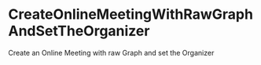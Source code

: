 # CreateOnlineMeetingWithRawGraphAndSetTheOrganizer
Create an Online Meeting with raw Graph and set the Organizer
